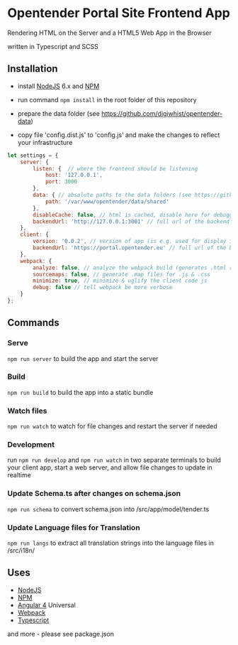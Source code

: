 # Opentender Portal Site Frontend App

Rendering HTML on the Server and a HTML5 Web App in the Browser

written in Typescript and SCSS

## Installation

- install [NodeJS](https://nodejs.org/) 6.x and [NPM](https://www.npmjs.com/)

- run command `npm install` in the root folder of this repository

- prepare the data folder (see https://github.com/digiwhist/opentender-data)

- copy file 'config.dist.js' to 'config.js' and make the changes to reflect your infrastructure

```javascript
let settings = {
	server: {
		listen: {  // where the frontend should be listening
			host: '127.0.0.1',
			port: 3000
		},
		data: { // absolute paths to the data folders (see https://github.com/digiwhist/opentender-data)
			path: '/var/www/opentender/data/shared'
		},
		disableCache: false, // html is cached, disable here for debugging purposes
		backendUrl: 'http://127.0.0.1:3001' // full url of the backend for the server
	},
	client: {
		version: '0.0.2', // version of app (is e.g. used for display in footer & "uncaching" resources on app update)
		backendUrl: 'https://portal.opentender.eu' // full url of the backend for the client app
	},
	webpack: {
		analyze: false, // analyze the webpack build (generates .html results in /dist folder)
		sourcemaps: false, // generate .map files for .js & .css
		minimize: true, // minimize & uglify the client code js
		debug: false // tell webpack be more verbose
	}
};
```

## Commands

### Serve

`npm run server` to build the app and start the server

### Build

`npm run build` to build the app into a static bundle

### Watch files

`npm run watch` to watch for file changes and restart the server if needed

### Development

run `npm run develop` and `npm run watch` in two separate terminals to build your client app, start a web server, and allow file changes to update in realtime

### Update Schema.ts after changes on schema.json

`npm run schema` to convert schema.json into /src/app/model/tender.ts

### Update Language files for Translation

`npm run langs` to extract all translation strings into the language files in /src/i18n/

## Uses

* [NodeJS](https://nodejs.org/)
* [NPM](https://www.npmjs.com/)
* [Angular 4](https://angular.io/) Universal
* [Webpack](https://webpack.github.io)
* [Typescript](https://www.typescriptlang.org/)

and more - please see package.json
